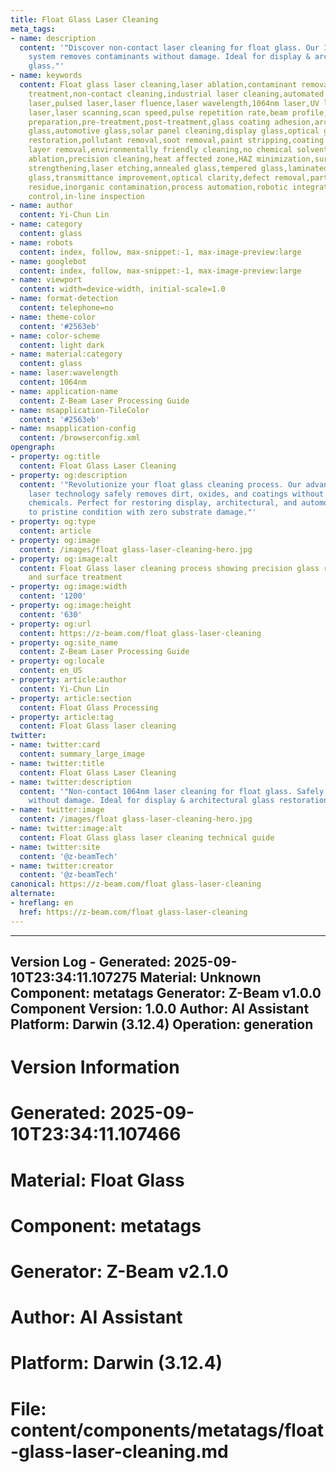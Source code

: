 ```yaml
---
title: Float Glass Laser Cleaning
meta_tags:
- name: description
  content: '"Discover non-contact laser cleaning for float glass. Our 1064nm wavelength
    system removes contaminants without damage. Ideal for display & architectural
    glass."'
- name: keywords
  content: Float glass laser cleaning,laser ablation,contaminant removal,glass surface
    treatment,non-contact cleaning,industrial laser cleaning,automated laser cleaning,ns
    laser,pulsed laser,laser fluence,laser wavelength,1064nm laser,UV laser,green
    laser,laser scanning,scan speed,pulse repetition rate,beam profile,optical penetration,surface
    preparation,pre-treatment,post-treatment,glass coating adhesion,architectural
    glass,automotive glass,solar panel cleaning,display glass,optical glass,conservation
    restoration,pollutant removal,soot removal,paint stripping,coating removal,oxide
    layer removal,environmentally friendly cleaning,no chemical solvents,waste reduction,selective
    ablation,precision cleaning,heat affected zone,HAZ minimization,surface roughness,hydrophobicity,hydrophilicity,glass
    strengthening,laser etching,annealed glass,tempered glass,laminated glass,low-iron
    glass,transmittance improvement,optical clarity,defect removal,particulate removal,organic
    residue,inorganic contamination,process automation,robotic integration,quality
    control,in-line inspection
- name: author
  content: Yi-Chun Lin
- name: category
  content: glass
- name: robots
  content: index, follow, max-snippet:-1, max-image-preview:large
- name: googlebot
  content: index, follow, max-snippet:-1, max-image-preview:large
- name: viewport
  content: width=device-width, initial-scale=1.0
- name: format-detection
  content: telephone=no
- name: theme-color
  content: '#2563eb'
- name: color-scheme
  content: light dark
- name: material:category
  content: glass
- name: laser:wavelength
  content: 1064nm
- name: application-name
  content: Z-Beam Laser Processing Guide
- name: msapplication-TileColor
  content: '#2563eb'
- name: msapplication-config
  content: /browserconfig.xml
opengraph:
- property: og:title
  content: Float Glass Laser Cleaning
- property: og:description
  content: '"Revolutionize your float glass cleaning process. Our advanced 1064nm
    laser technology safely removes dirt, oxides, and coatings without abrasives or
    chemicals. Perfect for restoring display, architectural, and automotive glass
    to pristine condition with zero substrate damage."'
- property: og:type
  content: article
- property: og:image
  content: /images/float glass-laser-cleaning-hero.jpg
- property: og:image:alt
  content: Float Glass laser cleaning process showing precision glass restoration
    and surface treatment
- property: og:image:width
  content: '1200'
- property: og:image:height
  content: '630'
- property: og:url
  content: https://z-beam.com/float glass-laser-cleaning
- property: og:site_name
  content: Z-Beam Laser Processing Guide
- property: og:locale
  content: en_US
- property: article:author
  content: Yi-Chun Lin
- property: article:section
  content: Float Glass Processing
- property: article:tag
  content: Float Glass laser cleaning
twitter:
- name: twitter:card
  content: summary_large_image
- name: twitter:title
  content: Float Glass Laser Cleaning
- name: twitter:description
  content: '"Non-contact 1064nm laser cleaning for float glass. Safely removes contaminants
    without damage. Ideal for display & architectural glass restoration. #LaserCleaning"'
- name: twitter:image
  content: /images/float glass-laser-cleaning-hero.jpg
- name: twitter:image:alt
  content: Float Glass glass laser cleaning technical guide
- name: twitter:site
  content: '@z-beamTech'
- name: twitter:creator
  content: '@z-beamTech'
canonical: https://z-beam.com/float glass-laser-cleaning
alternate:
- hreflang: en
  href: https://z-beam.com/float glass-laser-cleaning
---
```


---
Version Log - Generated: 2025-09-10T23:34:11.107275
Material: Unknown
Component: metatags
Generator: Z-Beam v1.0.0
Component Version: 1.0.0
Author: AI Assistant
Platform: Darwin (3.12.4)
Operation: generation
---

# Version Information
# Generated: 2025-09-10T23:34:11.107466
# Material: Float Glass
# Component: metatags
# Generator: Z-Beam v2.1.0
# Author: AI Assistant
# Platform: Darwin (3.12.4)
# File: content/components/metatags/float-glass-laser-cleaning.md